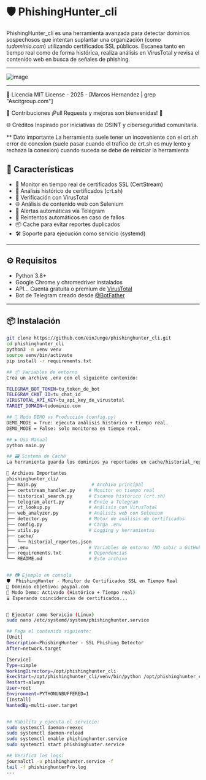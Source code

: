 # 🛡️ PhishingHunter_cli

PhishingHunter_cli es una herramienta avanzada para detectar dominios sospechosos que intentan suplantar una organización (como *tudominio.com*) utilizando certificados SSL públicos. Escanea tanto en tiempo real como de forma histórica, realiza análisis en VirusTotal y revisa el contenido web en busca de señales de phishing.

---
![image](https://github.com/user-attachments/assets/4e72772d-0f2e-49fd-996e-4be092204a70)



---
📄 Licencia
MIT License - 2025 - [Marcos Hernandez | grep "Ascitgroup.com"]

🤝 Contribuciones
¡Pull Requests y mejoras son bienvenidas! 🙌

🌐 Créditos
Inspirado por iniciativas de OSINT y ciberseguridad comunitaria.

** Dato importante
La herramienta suele tener un incoveniente con el crt.sh error de conexion (suele pasar cuando el trafico de crt.sh es muy lento y rechaza la conexion)
cuando suceda se debe de reiniciar la herramienta


## 🚀 Características

- 🔎 Monitor en tiempo real de certificados SSL (CertStream)
- 📜 Análisis histórico de certificados (crt.sh)
- 🧠 Verificación con VirusTotal
- 🌐 Análisis de contenido web con Selenium
- 💬 Alertas automáticas vía Telegram
- 🔁 Reintentos automáticos en caso de fallos
- 📦 Cache para evitar reportes duplicados
- 🛠️ Soporte para ejecución como servicio (systemd)
---


## ⚙️ Requisitos

- Python 3.8+
- Google Chrome y chromedriver instalados
- API... Cuenta gratuita o premium de [VirusTotal](https://virustotal.com)
- Bot de Telegram creado desde [@BotFather](https://t.me/botfather)

---

## 📦 Instalación

```bash
git clone https://github.com/einJunge/phishinghunter_cli.git
cd phishinghunter_cli
python3 -m venv venv
source venv/bin/activate
pip install -r requirements.txt

## 📦 Variables de entorno
Crea un archivo .env con el siguiente contenido:

TELEGRAM_BOT_TOKEN=tu_token_de_bot
TELEGRAM_CHAT_ID=tu_chat_id
VIRUSTOTAL_API_KEY=tu_api_key_de_virustotal
TARGET_DOMAIN=tudominio.com

## 🧪 Modo DEMO vs Producción (config.py)
DEMO_MODE = True: ejecuta análisis histórico + tiempo real.
DEMO_MODE = False: solo monitorea en tiempo real.

## ▶️ Uso Manual
python main.py

## 🗃️ Sistema de Caché
La herramienta guarda los dominios ya reportados en cache/historial_reportes.json, evitando duplicados tanto en modo demo como en producción.

🧰 Archivos Importantes
phishinghunter_cli/
├── main.py                    # Archivo principal
├── certstream_handler.py     # Monitor en tiempo real
├── historical_search.py      # Escaneo histórico (crt.sh)
├── telegram_alert.py         # Envío a Telegram
├── vt_lookup.py              # Análisis con VirusTotal
├── web_analyzer.py           # Análisis web con Selenium
├── detector.py               # Motor de análisis de certificados
├── config.py                 # Carga .env
├── utils.py                  # Logging y herramientas
├── cache/
│   └── historial_reportes.json
├── .env                      # Variables de entorno (NO subir a GitHub)
├── requirements.txt          # Dependencias
└── README.md                 # Este archivo


## 📷 Ejemplo en consola
🛡️  PhishingHunter - Monitor de Certificados SSL en Tiempo Real
🎯 Dominio objetivo: paypal.com
🔧 Modo Demo: Activado (Histórico + Tiempo real)
⌛ Esperando coincidencias de certificados...


🧩 Ejecutar como Servicio (Linux)
sudo nano /etc/systemd/system/phishinghunter.service

## Pega el contenido siguiente:
[Unit]
Description=PhishingHunter - SSL Phishing Detector
After=network.target

[Service]
Type=simple
WorkingDirectory=/opt/phishinghunter_cli
ExecStart=/opt/phishinghunter_cli/venv/bin/python /opt/phishinghunter_cli/main.py
Restart=always
User=root
Environment=PYTHONUNBUFFERED=1
[Install]
WantedBy=multi-user.target


## Habilita y ejecuta el servicio:
sudo systemctl daemon-reexec
sudo systemctl daemon-reload
sudo systemctl enable phishinghunter.service
sudo systemctl start phishinghunter.service

## Verifica los logs:
journalctl -u phishinghunter.service -f
tail -f phishinghunterPro.log
---

